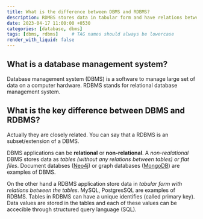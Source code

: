 ```yaml
---
title: What is the difference between DBMS and RDBMS?
description: RDMBS stores data in tabular form and have relations between those tables while DBMS stores data in flat files or tables (without any relations between them)
date: 2023-04-17 11:00:00 +0530
categories: [database, dbms]
tags: [dbms, rdbms]     # TAG names should always be lowercase
render_with_liquid: false
---
```

## What is a database management system? 

Database management system (DBMS) is a software to manage large set of data on a computer hardware. RDBMS stands for relational database management system.

## What is the key difference between DBMS and RDBMS? 

Actually they are closely related. You can say that a RDBMS is an subset/extension of a DBMS.  

DBMS applications can be **relational** or **non-relational**.
A *non-realational* DBMS stores data as *tables (without any relations between tables) or flat files*. Document databses ([Neo4j](https://neo4j.com/)) or graph databases ([MongoDB](https://www.mongodb.com/)) are examples of DBMS.   

On the other hand a RDBMS application store data in *tabular form with relations between the tables*. MySQL, PostgresSQL are examples of RDBMS. Tables in RDBMS can have a unique identifies (called primary key). Data values are stored in the tables and each of these values can be accecible through structured query language (SQL). 